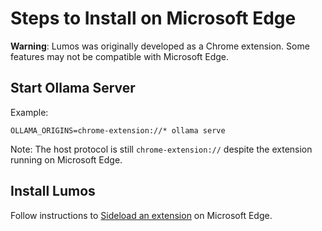 # Steps to Install on Microsoft Edge

**Warning**: Lumos was originally developed as a Chrome extension. Some features may not be compatible with Microsoft Edge.

## Start Ollama Server

Example:
```
OLLAMA_ORIGINS=chrome-extension://* ollama serve
```

Note: The host protocol is still `chrome-extension://` despite the extension running on Microsoft Edge.

## Install Lumos

Follow instructions to [Sideload an extension](https://learn.microsoft.com/en-us/microsoft-edge/extensions-chromium/getting-started/extension-sideloading) on Microsoft Edge.
